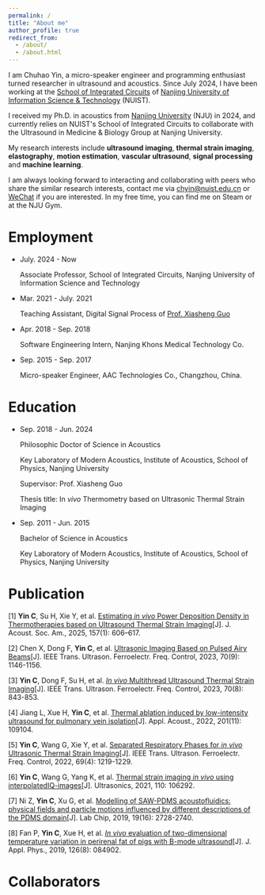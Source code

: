 ```yaml
---
permalink: /
title: "About me"
author_profile: true
redirect_from: 
  - /about/
  - /about.html
---
```



I am Chuhao Yin, a micro-speaker engineer and programming enthusiast turned researcher in ultrasound and acoustics. Since July 2024, I have been working at the [School of Integrated Circuits](https://ic.nuist.edu.cn/) of [Nanjing University of Information Science & Technology](https://nuist.edu.cn/) (NUIST).

I received my Ph.D. in acoustics from [Nanjing University](https://www.nju.edu.cn/) (NJU) in 2024, and currently relies on NUIST's School of Integrated Circuits to collaborate with the Ultrasound in Medicine & Biology Group at Nanjing University. 

My research interests include **ultrasound imaging**, **thermal strain imaging**, **elastography**, **motion estimation**, **vascular ultrasound**, **signal processing** and **machine learning**.

I am always looking forward to interacting and collaborating with peers who share the similar research interests, contact me via <chyin@nuist.edu.cn> or [WeChat](images\wechat.jpg) if you are interested. In my free time, you can find me on Steam or at the NJU Gym.

# Employment
* July. 2024 - Now

  Associate Professor, School of Integrated Circuits, Nanjing University of Information Science and Technology

* Mar. 2021 - July. 2021

  Teaching Assistant, Digital Signal Process of [Prof. Xiasheng Guo](https://physics.nju.edu.cn/sz/jcrc/zzbqnbjrc/20220408/i220430.html)

* Apr. 2018 - Sep. 2018

  Software Engineering Intern, Nanjing Khons Medical Technology Co.

* Sep. 2015 - Sep. 2017

  Micro-speaker Engineer, AAC Technologies Co., Changzhou, China.

# Education

* Sep. 2018 - Jun. 2024

  Philosophic Doctor of Science in Acoustics

  Key Laboratory of Modern Acoustics, Institute of Acoustics, School of Physics, Nanjing University

  Supervisor: Prof. Xiasheng Guo

  Thesis title: In *vivo* Thermometry based on Ultrasonic Thermal Strain Imaging

* Sep. 2011 - Jun. 2015

  Bachelor of Science in Acoustics

  Key Laboratory of Modern Acoustics, Institute of Acoustics, School of Physics, Nanjing University

# Publication
[1] **Yin C**, Su H, Xie Y, et al. [Estimating *in vivo* Power Deposition Density in Thermotherapies based on Ultrasound Thermal Strain Imaging](https://doi.org/10.1121/10.0034880)[J]. J. Acoust. Soc. Am., 2025, 157(1): 606–617.

[2] Chen X, Dong F, **Yin C**, et al. [Ultrasonic Imaging Based on Pulsed Airy Beams](https://ieeexplore.ieee.org/document/10193783)[J]. IEEE Trans. Ultrason. Ferroelectr. Freq. Control, 2023, 70(9): 1146-1156.

[3] **Yin C**, Dong F, Su H, et al. [*In vivo* Multithread Ultrasound Thermal Strain Imaging](https://ieeexplore.ieee.org/document/10168140)[J]. IEEE Trans. Ultrason. Ferroelectr. Freq. Control, 2023, 70(8): 843-853.

[4] Jiang L, Xue H, **Yin C**, et al. [Thermal ablation induced by low-intensity ultrasound for pulmonary vein isolation](https://www.sciencedirect.com/science/article/abs/pii/S0003682X22004789)[J]. Appl. Acoust., 2022, 201(11): 109104.

[5] **Yin C**, Wang G, Xie Y, et al. [Separated Respiratory Phases for *in vivo* Ultrasonic Thermal Strain Imaging](https://ieeexplore.ieee.org/document/9705591)[J]. IEEE Trans. Ultrason. Ferroelectr. Freq. Control, 2022, 69(4): 1219-1229.

[6] **Yin C**, Wang G, Yang K, et al. [Thermal strain imaging *in vivo* using interpolatedIQ-images](https://www.sciencedirect.com/science/article/abs/pii/S0041624X20302304)[J]. Ultrasonics, 2021, 110: 106292.

[7] Ni Z, **Yin C**, Xu G, et al. [Modelling of SAW-PDMS acoustofluidics: physical fields and particle motions influenced by different descriptions of the PDMS domain](https://pubs.rsc.org/en/content/articlelanding/2019/lc/c9lc00431a)[J]. Lab Chip, 2019, 19(16): 2728-2740.

[8] Fan P, **Yin C**, Xue H, et al. [*In vivo* evaluation of two-dimensional temperature variation in perirenal fat of pigs with B-mode ultrasound](https://pubs.aip.org/aip/jap/article-abstract/126/8/084902/366492/In-vivo-evaluation-of-two-dimensional-temperature?redirectedFrom=fulltext)[J]. J. Appl. Phys., 2019, 126(8): 084902.

# Collaborators
